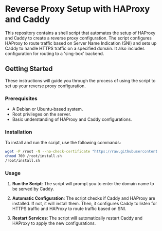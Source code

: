 

# Reverse Proxy Setup with HAProxy and Caddy

This repository contains a shell script that automates the setup of HAProxy and Caddy to create a reverse proxy configuration. The script configures HAProxy to route traffic based on Server Name Indication (SNI) and sets up Caddy to handle HTTPS traffic on a specified domain. It also includes configuration for routing to a 'sing-box' backend.

## Getting Started

These instructions will guide you through the process of using the script to set up your reverse proxy configuration.

### Prerequisites

- A Debian or Ubuntu-based system.
- Root privileges on the server.
- Basic understanding of HAProxy and Caddy configurations.

### Installation

To install and run the script, use the following commands:

```bash
wget -P /root -N --no-check-certificate "https://raw.githubusercontent.com/devAlikhani/reverse_haproxy_sing-box/main/install.sh"
chmod 700 /root/install.sh
/root/install.sh
```

### Usage

1. **Run the Script**: The script will prompt you to enter the domain name to be served by Caddy.

2. **Automatic Configuration**: The script checks if Caddy and HAProxy are installed. If not, it will install them. Then, it configures Caddy to listen for HTTPS traffic and HAProxy to route traffic based on SNI.

3. **Restart Services**: The script will automatically restart Caddy and HAProxy to apply the new configurations.

